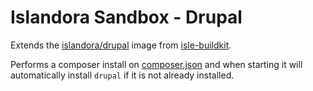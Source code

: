 # Islandora Sandbox - Drupal <!-- omit in toc -->

Extends the [islandora/drupal] image from [isle-buildkit].

Performs a composer install on [composer.json] and when starting it will
automatically install `drupal` if it is not already installed.

[composer.json]: ./rootfs/var/www/drupal/composer.json
[islandora/drupal]: https://github.com/Islandora-Devops/isle-buildkit/blob/main/drupal/README.md
[isle-buildkit]: https://github.com/Islandora-Devops/isle-buildkit